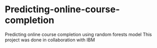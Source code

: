 # Predicting-online-course-completion
Predicting online course completion using random forests model
This project was done in collaboration with IBM

